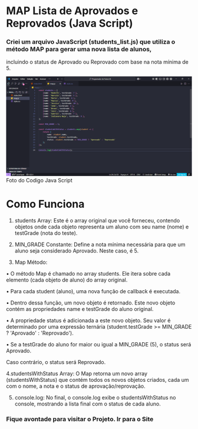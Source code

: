 # MAP Lista de Aprovados e Reprovados (Java Script)
### Criei um arquivo JavaScript (students_list.js) que utiliza o método MAP para gerar uma nova lista de alunos, 
incluindo o status de Aprovado ou Reprovado com base na nota mínima de 5.

<figuri>
<img src="https://github.com/MarceloNaja79/Map-List-Aprovado-Reprovado/blob/97a754a954efe7c5a6fe88792751e130c0ca432a/Map.Lista%20de%20Aprovado%20e%20Reprovado.PNG" />
<figcaption>Foto do Codigo Java Script</figcaption>
<figuri/>

# Como Funciona

 1. students Array: Este é o array original que você forneceu, contendo objetos onde cada objeto representa um aluno com seu name (nome) e testGrade (nota do teste).

2. MIN_GRADE Constante: Define a nota mínima necessária para que um aluno seja considerado Aprovado. Neste caso, é 5.

3. Map Método:

• O método Map é chamado no array students. Ele itera sobre cada elemento (cada objeto de aluno) do array original.

• Para cada student (aluno), uma nova função de callback é executada.

• Dentro dessa função, um novo objeto é retornado. Este novo objeto contém as propriedades name e testGrade do aluno original.

• A propriedade status é adicionada a este novo objeto. Seu valor é determinado por uma expressão ternária (student.testGrade >= MIN_GRADE ? 'Aprovado' : 'Reprovado').

• Se a testGrade do aluno for maior ou igual a MIN_GRADE (5), o status será Aprovado.

Caso contrário, o status será Reprovado.

4.studentsWithStatus Array: O Map retorna um novo array (studentsWithStatus) que contém todos os novos objetos criados, cada um com o nome, a nota e o status de aprovação/reprovação.

5. console.log: No final, o console.log exibe o studentsWithStatus no console, mostrando a lista final com o status de cada aluno.



<h3 italic>Fique avontade para visitar o Projeto. <a /> Ir para o Site </h3>
